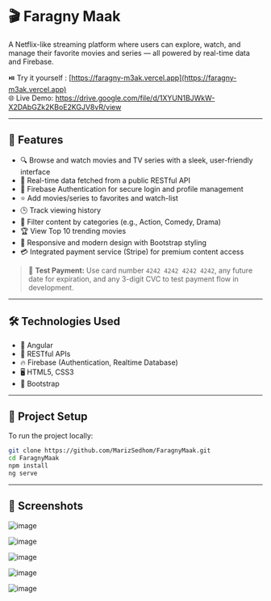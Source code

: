 # 🎬 Faragny Maak

A Netflix-like streaming platform where users can explore, watch, and manage their favorite movies and series — all powered by real-time data and Firebase.

⏯️ Try it yourself : [https://faragny-m3ak.vercel.app](https://faragny-m3ak.vercel.app)<br>
🌐 Live Demo: https://drive.google.com/file/d/1XYUN1BJWkW-X2DAbGZk2KBoE2KGJV8vR/view



---

## 🚀 Features

- 🔍 Browse and watch movies and TV series with a sleek, user-friendly interface
- 📡 Real-time data fetched from a public RESTful API
- 🔐 Firebase Authentication for secure login and profile management
- ⭐ Add movies/series to favorites and watch-list
- 🕒 Track viewing history
- 🎯 Filter content by categories (e.g., Action, Comedy, Drama)
- 🏆 View Top 10 trending movies
- 💬 Responsive and modern design with Bootstrap styling
- 💳 Integrated payment service (Stripe) for premium content access

> 🧪 **Test Payment:** Use card number `4242 4242 4242 4242`, any future date for expiration, and any 3-digit CVC to test payment flow in development.

---

## 🛠 Technologies Used

- 🔧 Angular
- 📡 RESTful APIs
- 🔥 Firebase (Authentication, Realtime Database)
- 🖥️ HTML5, CSS3
- 🎨 Bootstrap

---

## 📁 Project Setup

To run the project locally:

```bash
git clone https://github.com/MarizSedhom/FaragnyMaak.git
cd FaragnyMaak
npm install
ng serve
```
---

## 📸 Screenshots
![image](https://github.com/user-attachments/assets/d03b38be-0474-444d-b56c-6b9ffd53a554)

![image](https://github.com/user-attachments/assets/f5d20305-9462-4f43-ac3b-bd22fdc25ec6)

![image](https://github.com/user-attachments/assets/b077930f-beb5-432d-a3f2-6207e8a150f1)

![image](https://github.com/user-attachments/assets/c42c169f-ad08-48b7-a8ac-36afb5e5638a)

![image](https://github.com/user-attachments/assets/25c36643-6c97-49c2-94dd-d069a49fa674)


